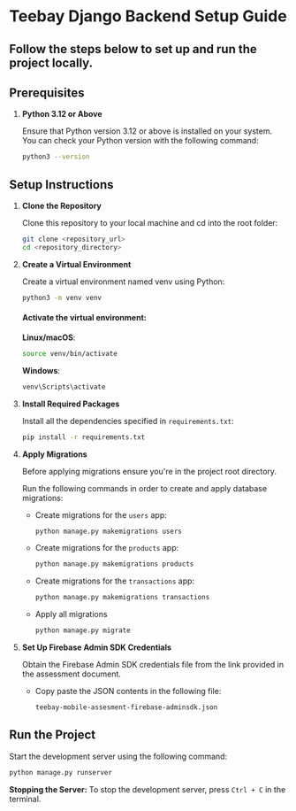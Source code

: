 # Teebay Django Backend Setup Guide

## Follow the steps below to set up and run the project locally.

## Prerequisites

1. **Python 3.12 or Above**

   Ensure that Python version 3.12 or above is installed on your system.  
   You can check your Python version with the following command:

   ```bash
   python3 --version
   ```

## Setup Instructions

1. **Clone the Repository**

   Clone this repository to your local machine and cd into the root folder:

   ```bash
   git clone <repository_url>
   cd <repository_directory>
   ```

2. **Create a Virtual Environment**

   Create a virtual environment named venv using Python:

   ```bash
   python3 -m venv venv
   ```

   #### Activate the virtual environment:

   **Linux/macOS**:

   ```bash
   source venv/bin/activate
   ```

   **Windows**:

   ```bash
   venv\Scripts\activate
   ```

3. **Install Required Packages**

   Install all the dependencies specified in `requirements.txt`:

   ```bash
   pip install -r requirements.txt
   ```

4. **Apply Migrations**

   Before applying migrations ensure you're in the project root directory.

   Run the following commands in order to create and apply database migrations:

   - Create migrations for the `users` app:
     ```bash
     python manage.py makemigrations users
     ```
   - Create migrations for the `products` app:
     ```bash
     python manage.py makemigrations products
     ```
   - Create migrations for the `transactions` app:
     ```bash
     python manage.py makemigrations transactions
     ```
   - Apply all migrations
     ```bash
     python manage.py migrate
     ```

5. **Set Up Firebase Admin SDK Credentials**

   Obtain the Firebase Admin SDK credentials file from the link provided in the assessment document.

   - Copy paste the JSON contents in the following file:
     ```bash
     teebay-mobile-assesment-firebase-adminsdk.json
     ```

## Run the Project

Start the development server using the following command:

```bash
python manage.py runserver
```

**Stopping the Server:**
To stop the development server, press `Ctrl + C` in the terminal.
